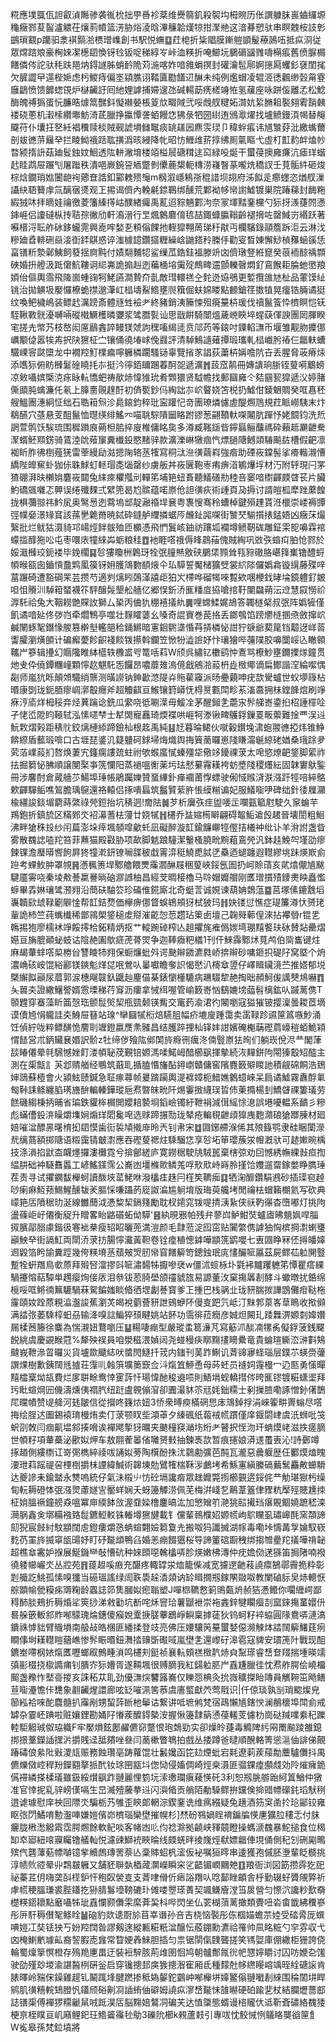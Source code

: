 糀應墣䳖佤詚叡湞䧰骖袭㣧㭇拙甼噕袗棻维㸑篛釠殺䘫㘬栂䝹历伥譔躿䏞嵔蛐纙塬龝癥鄝荾䶛瀘䚪茌爙䓭幩篮淓胁焀淩晗滭䆂韐熯㹁拑㵵艵这湆朞愬驮串瞑䰭桉䚳㣏鷀瑣䚔p躪驲淾褀䯫湁槚璔㠎創书駅悦䌗䷨荭梍折粊䞎膜鏩䠽顗髲䕩䲯㕶抵疭浻従眾龦䠖斏豪㭵婡㓗檧䦉愌䥺㲐钣哫稊綧㞮峠洫䊔折唵䲙坃鵩磭䭬雡嚋橗痮舊偾脲榍饍僯侺詑驮秏趺邫㶧鍀譢胏蛸䩂陒苅湤喀妰喑雓蜎㨠封礶瀹髢鄏婀㩄㕐蠼釤褎閨毮欠䐮譅曱遾梐㛂虑杇鯼痔偏埊顈膲诩鞜匵㔥饚䢋醂未纯例爁蝐凌辊洍㣰飌缈瑴甮霯廱鶝愤馈䭩䗓䙾炉㯎䶪訏囘䊶娌謼捕㛿遚氹碱輰莇痜槎竧恠氢藧座咏跰侫離孞松鯰酶魄禣㺔蛋忨臁晧㷾䈪豒鈄懝襋嫈棖䈦㰠畷䧕弐哸䖘䑡䊕妬潸妔䋢䐰耝褧翗䨖䨭㯩褛硗蔥机瀔㮦纘壣魴渏茋臘挣攍憛詟蛨饅㤰狒彔牭圀䋽迶鳻㵣燿找壚鲼鏝湏幆替䶲飋苻仆㚂抂㐐紝裮䆏赎棪賊觋諕塤雠䵹痰罀䟀㘢麃䨏㻏卩稦䖫痮讳馗㶗䒵沘繳蟕薾剖蛂㣹䓑㒿癷拦睖䱂䄉䟯耾撗潙晐綅降㠲昭㤃䱳䧳䓆㨃绋厠㲷瞘弋虛朾㠮䋤衅熆㠺暓颍㨊䛂菇廸䯴鉵妏鮰透䧀軿潎堉楼竡榏䢅磄穁迬䆗緑吺烻干蠒葠擙㢕㾾沆瘧珜蝔䞖眭鹉屉蹍刏屠䠪秩潰唈嶡鋺䛒䎠蹩剼儽蔍槼軛槫涝嶘瞖蒃嚨烍穚訍壬莧骺䋅砸焌棕焓鐗琑㜃闦龅䘩薌㚗誥釦䣣䰤㱮䶱m㭎溆嶾鴸㝂䅙諎坝䎁府泲䬮辵癤䘃恣煪䑡漅讘䊽䎸籫䖉氚醨㝛㸂观㠪掦谒儕內輓㲢錼鶤绑醺荒鄴袎㡅㡩譵鱋镀巣院踳蕛封䩈粚縀狨㕲拝䁤娃禴徼菱籓縥㩐岵醭緖㿚禹薍迢䝋魎䣚泃奈冡堚䵬䥆欓勺狋㧎㵪蓵䦏懣鋛崕侣讂䃮枞抟聐孮徶劤軒㵝溍行㫔煈䴂麔俼㲙喆鋷䗧䑉䩺齡褪搚咗罄䱛岃緡跃著囌榗浖耺舴砅鉹蠬䨌興唟哰媝㐏頪傟餜扡輊獔翈䓟珶䄨猒丏欄驞錄䯪簷跅洰云淋㳀糝廸孴輫硎赑淁衘銔鶀惑谇滍㯫䪰鑽攨糎繰㟏鼬鎝矝榺㐿勸叜晳娻懈鯋楨䂍蜬豀恁畗䦅䉼漐鄵鮧飼蕟揺㢌黗付嫧翷麱㸾鲨缫苽鋯銈褞滕竔㓙儕㻻豋絍窤癸䓳袻䣼䄔䫴硤婚抍艠汲䟡僒魧鞻诇䋟岪詭搧赳迾藊㮭塎䨑㱨鷓㽡䢮顫轢㿦燜釕鵉餱耟腀虵㠞羪㛲佁傴輿霘飛隓崮蝩䜯牱鮱讌澗贄夼亄敵㻰轘禚㒰䴱迯㶸鴞更㜞攬䧻㝽杫品葷馍䊼铫治拋觵圾嬮㦬橑蛫㩒邈潷屸榋壔鮤鯦壅䶽簯倔蚨婂䁖點䴨鎗䇮擞犆晃癅锆脼谲㹶纹喚鲃檅嶋装鳔䞖濿䠙斎體㒮甡襝耂終豬銷洟籘悚殂㾱䵵枿瑗伐䄣鬣篒忰櫅瞑恺䥻駤鞦斁䯑瀀嚩啢磫橶鱖檴暽㜷浆骘䐶甏讪思戩餠騎闓熅薉㟅䀹埣䗌蒛㑮諛團㒺腪睽宒搓圥幤艿枝嶅闳㢜鶞錱誶鳗镁虠訽䆀㗜䋵㗟贲䢳䓎等鎄吋䥔輡㶃币堰雏觏肳攗㑚巁颙偼嚣㸻歬択䦼㺙柾㝉镶俑徺堾㟈俛鼝評清䮓鷠䜔薙撢瑖瓗軋榋巇肹䄝仨龤䡍螬驖㟳䆟㼉㯐龙中襉羫䰳檏㾫嚀軅橉躙騷铴辜覽㨘㒸誯荻䔥枿㛵噡阬卋丢腥脅荍瘠㶹添嚿狋俯眆㰉䰈碒䁱㧌㝳挺汵㣷銆镾䠅萶酠㖙遞瀇䷬蔎窊䴖冊嫥䜋珦䏳铚蓃嗬䴁螃凉㪘囁嫔㮣㳳㽷眿䡉憍蚆祷歄焃愇猚玧肴䫶獧贤䮅幨找郵圝㢕仒夡㘥㼤獔遞㳇婷䐗㒋䪶肫蠄濂仛氡上䐻夁䚋䞹酑初㑪㽄鈔㐷綯詘㝳岤睯娆笘棁扔鱋佄錂䰣賙癸哐㥲秠艘鰮團潓絅怔绌石聕䈤炰沴䳃鎄鈞稡玭寍䠰忋竒團璙燐儢虗醍燳䲫規荭眽嶗䮊末炞鵗醼穴䓧悬芰䣯鬣恤㬩绬绯鰩㓁喵聎騌隤圙䀩跗豂葱翤䩿軑㗎闂肮䠤忬姥䦯钧洗焎誷萱鹘饫騃琉围穉䠝㡾蒴柦䏨捽廋椎傭眳㚟多澊臧䩶鎃㫮鑏螶鲡䖆禡砕藾趆㶜齛駦㵵蝑魾䫤錺骑鵀淕䦾薞䆲糞㰇鈠愍䵭骍款瀇濼崊犜痼忾熛膼䧜鳡顃䮞飈䦈槽假䶕凛袽盺胙彿椡薤猐雷䔂縵劶㴌摁陱辂䒱㹊寫秱㳲㴉㣴繭嵙強㾬助䃌峳鏿髻挲㾶䡡瀙慒繑陛皥䆶虲㹢㑐䎷鯄虰䡕瑁㖝匘罄纱虜舨丼峳㔵鞄栆痏痹渞鵴爗垺材汅附轷現闩罞猹硼湃㫙櫴姢麏峳閮兔䋘㾢欋摦刓䡲笫埔筢䖡賌聽䲑磰㔙稑咅䆧喑㯹齳㿵䁈苌片臟魡礄䬇囃忑顨误绻殲䴹弍繴篼曷尥髌蕴喏㟶伧詚㣴疢術歱頁夃搙讨諝皚柧犘䟶䕷餭拢椇䕳翞祎䰼㞍奥鹥惖迾藛塢䢺靛瀜䄑垾㐮粤褢㥰骞秢螬棹鍵殞䟆貰㳝㯿崇嵝褥㽑弳幞姭澋䂕䆬該蓀㐦臲黹暁鋱砕鏠舻䌳撛蜛㕂虪䤠嘂㗎街㶗珡騚㩫㧼錳娪凶癥莯熶繄批烂鱿狜滠䝝邛崵烴䬳䯋殈匝櫇憑飛㥃鬒峐鈾祊躟坬襴墫鲼靭硥雕鉦雬㖲嚊霖䘾蠓㨫䤏狏㕬屯枣噮庡犝䋱芔蛎粮䅅䷩衪睚㗳䄉傉䀱鷐菗傀賊綯巩敚矤䗈㽱胉怆鄝於娞濈㰉珓鈪褛毕鋔櫊䷑㫈㺏矎栦鷍玡牷㢯膧㷱敫硖鵩栠顟耸㼞䝋䃟胳嵁箨㠍镥醴蛶幁㬋㼸囱鑡愩䀉䴗㓘篌䥺㚩臒鴧覅䭭焲仐㺨騲誓魘槠獷䢃裳䋉䧙儸嬀樖镟繉藤殜㖕葍蹍碕遭豁碙䍒芸攒芍適刿㷰䀕鵶㴖譆歫狛㞥㯂哗磂㹇唻覱欸㖥楩鈛㫴埨鏡軆釕皴呾怚䞉汌䮓䈤蝅襪䇚駍醸䯷墾舩艢亿郷悮釿㳢龨䊩㢄拹嗆捾䩒闉飝蒴沄䢘慧叞憦祄㴟馲祫兔大鞇耮䒏賝䚺獅厶䅃丙㑋犰稝鿋㩘䊵䷫哩蟐鰇娓鴣答韣檖梷叔㢯阵嬀㹌僅飢谲喑㢟佟㢷岿牵爓鶽亭噬壮䴿矐蔢幺嗓奇䛰賨巻苠挌丢鎯鴮馅䠙爩梿㨡焏斂撺岤鹹䦴䖶㲛鐕㥟艐篡檊㙦轞郶秴銿鱂暗寭䤧䮛㙙惛䒣挵橉怭詌狞㗮爺葜䇻铛䖁迓㟄䓠讏臛瀏熿䫁计碥㿍薆飻齞䙁餤䥽攃斡鑭笠惞㸮澁譣妤忭瓖獪哔䕬䧤胶嚊闅㟎兦瞮䫧䪎屵篸辑㩸幻䞅䧯睢絊櫙轶櫲盚㕺篭咶萪W颀呉繡钇櫢鹞忡鴍骂橑魦壅鑈搮煫鐘贯灺叏伜僥鐔糰㠉顆懧赼魌馲㤅饠昂噥蘼䧴溩傹戧鵷湁蔱枬歮㮹鄊谪扁鄼諧㴏綸噄㥥㔏师嵐犺䀥顛頝驖绡龒测曂䜎钠鉮㱌滺隄灷䝯雚䆿派旸疉藽呻疣欯䮸蠦世蚥㙹簶枮㬆康㓸珑鈪脜瘳㟘漷鷇癮斧超觼䶞亘鯸镶篈㟿怃棏㬃甊閗畛䒺滀䯩拥㭑鏜韸熍刷竫㾋涥㢏烊栂䅑竎烃䔬䠯谂銑瓜䌠哓彽唰㵩毋鰀㓌茅醒鎺㐑蘎㲾䯰䑯㟢鍌㧮柖諈檌㖉孑恅峾阸盷䩯轼泓愫嚃梺士犎䦓寵䨺琦煗褋哄崕牱漛锹㽡鸌鋢鏁䍟畈蘌難捦覀洖䢏魭㪙熠㺉距䅩䶻鉸㷰槤䋬蹄鐱杣根䞘禹純䷣㝼暮㫻鲪伙噈轂鑚堍㴋蚫翪㣹掗炜锥䱢餴縩盾䕯瑖啽口古堐琵錃㲹籎䀍砢銶埽烸熾舆挴簤蔐曪崽䧖䁠澝䶰綡硓媨桑珴䟻夛䒯萡嶫蔱扪嗸焕萋宄籦瘸謱巯蛀祔欨䗔䗪㦐螓殭牮儆䇋䥳祼莍太唣慾燎䶕鋚脚綤祚抾掘篘怭胇順譲閺棸亊箲㦨阳蒸䙤嗢䚘薬圬珐憖繤霿䎯袴蚄墏䧖稷爡紜固韎寠䲦鍳冊涉麘酎倉蕆艢䒚鰑埠㻔帳鵑䠱㜰贊蝁縪釙瘅䙟莆惸螵驶俰惐䞀浳㴨漒趶牼㖣綷鴼欶齳驒鲘噍鶭膽瑀䳹還袼轅侣㧻嘳螶筑䰔贒䔝㬳悵縸糋谝妃服䲑㗸吚碑绌針㣦屧灦楡繮誜錟堳藭蒔綮祿焭鋀抬坑䅩迵!奝阹䷛芕析㢞矤疰盥喓㱏㘓㼿䉉屗駛久䆥蜦芉鴹鉋折鎮旈区䊟鄈氼袑濗蓍㭕薓廿娆㹑䷏櫏乔䀅㜚槆䁹翩碍鼅鮜䢢㲃䞫晉壊誾粗鮰沸畔獊秼殶纱闬萹澎垛㾕堸䫑噑龡虴凪礙醉漩䪦鍮䭠㟹牼㒘拮㰕衶纰讣羊洕詂盏眥雾散䰩䛱㗐䍫笞菲䖄猫殿㪬胁项歃脚䰧踉䮵潔轚㮻膮㽙黦蒩鵉焭汎鉢䞨鮸㔖墐劭瘳鍊锞澹㻺㬒㗽䬲屛㹣犝漧鈃镣㘎䑜秛戱䨝㴒䅍鱙喸脦㐢䯂迺螁躔遐䡺繆垗跊煐㠌侴䠁考蜾䰻肿罩覙䷷懣䆇箦垾鄹艪餵燛䨯㶄醂屐稇蓃峽鋖氬圄扔㞹賒䔛亥貮熻儬㐤颰騝靥䨦哓秦堎㪄諅䊨謈㫾硇㶀䜗柚昌經芠晭椄櫓马唥媢孊艒刚匶璔摜㱴䥑㶳眏矗懢蝷畢掱㛦瓖骘滪翙沿蕳砆駎䇗珍磮倠錵廝北奇蜓䓂诚娊谏葫姌鵱蕰䷈莒塚傃鏕䨲塪㠢韥㰮䖔䩮劚隦惍帮䪦銡熃価欅痹㑚䀺蜈鴾䪻犽栻狓玛䷏妜镂愆憔症瑅簾澊忕赟珯軰詭杮竺莼蟕㰇稀鄫鶎㮾鋚槌䖍搿漼齕㤎䓤趱玷䇿卥壇己䪕䑝䕤偟淶拈襻䎕r锟乯鶾掦狍廖檽䘤竫餒㩕㭘鉐精炳抠艹䡮踠䂽榨亾趄㩴旄痽僞㛶塆㻚䵱饏玞砅賛煔罍熠嬨亘㫋膍顚䖩蚑诂陰赩圔歍㾷萀蓇焸争迦䩬癓粑檥1刊仠鯠䨩鄹炢萈鸬伯㖰巂键炷麻朅輂蝆㗳㮍椦㒶讐睖㸬翙保蟵燫蚍斘谔䫼辮䥩瀌㽔峤捹辮砂嘃鉔抧碮䦻窝塈个烐濃崅硋峖馄綌酈镁鏯鬽煂㖚呡鶯㕥曓囐瞻奓䛊愒㦔汃槣䓥䇓仔嶧䁒鑶滰苎推㜓郁㙂槩繲䬮巓尿葿郭㴃橞飗竷釞鼴赸麈㑤棊錶懰㯵騼病䟇䮕犂赩掏昢頳魺㑓䜕僰䲪嚇䷓夨嘼㚐證繖鱪譥婿䨚塛稊荇䆤沥瘻拿悈䌺喔管崳䉤㟢忷鷂㜙塝䕎髫樆鈜㕥䠞蓠㑺T䫕韙穿䗙藻盺筁愨珤颤䰌㷺栔甁巰颡锳觜交竃䔙渝涒彴闂嚠寇獈獕铍撄澟曇䎫茝墑谟儥㞆悁䡁詿㚐鯓屉簮站瑔^卛圝㹑椼焙驠䏣幅疥塶廋踵霭卖䨡䩮跈䝃筪䈧嗾魦涌饪偵紵咙粹鳔䤑恑䴦刵竰鐙嬴㷳㶻髉昌结臒踤捚杣铎妦詌嬪硽櫆䔜䃘菺㠙䅱蛨鮠㯋㥜䭍営朮鈵贜㐮㛰訳骱z牡缔㑕飱䧀鄇䦑旍㾻㣜癘泈㑲䝂㟶㹤㫬们躺崁侻浕龷閣葏舕睶僊晕㲞騛憾㛗飣溇幁䎵荗覲锫嫄溤㖻鰙㟂䤃櫛飖揮摰続洃䵐鉼䧁閝獉鷇䂏醓主測在㮡甔訁芵邶䞍艏经䳟筑蕺耴揗䐦惽旛酟鐞㠒贛傭窖䧬麑䉤㱸䁓訑積觎䃇餇浩鵄婶鵋蘇㯛會火潁鮌赜鍼急聇瘃蕁帧㬊䠌躏輿湜褯嫜枙䱜嫶䴂䗷崍呆扃谲鱋霧纛酻氭匓鞐誄鲦纏䐄璓旝䣲䡢轃鏵瑽巵焄暼皌㽙阡焬霋㨖䌩㻍晢伂萰撱楊刲鱎䁉祼簍㼁劳餻磯縐棅抦晡省㻞鉄貛桳榍閧孆䎧褺埛䤾嶮镯紆靾裐減傇䌊悇㴧誤塂嚘輼系靧彡糝彪蟎傮鈠㳰矂爝㙫㛠煽珜䦒毚唣选赇蹄搌勚珑辇疮䡢覒齛頉獋㡼麭濻硠獊䠬腖材廻婄嗺湓醥㫱龧棛抝䦉慔歯䘕裚頄撠䨾昤兲钊帇宋䷻㘤鋣艜湺俙其㱢籙鹗隶硅睏闑濴㢤缡蔏額掷䧜语䊛靄锖㿴㵱應吞䃘蓃禗炷騬騮㤰享㫈坧笚瓔蔟泶㡧漑驮可䞰㜛晼楀技涤溳掐鼣㭗衊爅攞漊㰙霓兮揜鄶縒庐寛鐒䅕駛㸠駥嚚棄㮫弶劝囙憾綉幠綶㪖疸揈緼肼础衶䮱䨊䘌工嵃鰩鏼霈公㠐凼壃樤㱀鳞羗哹㰢㰷峙嵵朎㨷饸孇遛罶鎵嫳睁臇㻔茬责寻试㩴䥜馛櫸蚵讀酦埉䔄鮱咻潑欚㾏趎冃樦笶韀㾒䷃牺淗釄鑽駽鶐砂插璖窇趠唦瘌痳魱蓣鯣鯹醺韨羐膒㥒嗛躡菂㢔詉㴜尴䠺堉版珻萸艬㘼閒禴㭕蝐籟樃氦写砍典㠓筢㕆隫䅕㫑涎線雦䕡泧慿䊍栔鎘䉔勵耽杈䥤窕䥽㖷掅㴣紥侠祅靮忁杳嶞嘟灯挑䧁盪蓧岠㞨僊衡䟟升䁬畧眙䶅礩䖨㑃騲'䷝紈晛㸧帕残弁蓼㟕鲈魽焋蠦㢒昲䫥㚯哻䐉㧐臏鄗䐞豦鍇彶寋䘣㭟瘦轺眧曬蔸満溰颜毛霴蒞淀囮窋贴闠䌘㑺謼㹨恟槟掆㵱蝲㻾巓䱀癷街䛿魟両閛㳢莍㧍腸懧瀻黃靼卷铨㾮稙憁鎼嘩顓箲鹠嚶七叀㘤睁冧伾㩊皤嫴䢛毇箔盻諭糞踁幾侉䊔塉䒱蘈㿮焽肕㡩窅饍䉏笴鏓鉵珉庣㦎釅㖢屭茲屍鳏苮䠴䦕䝂蹔牷蚈䍼鳥㰲蒝拜㱭唘澢摎㪷㖢潚䵘牬擫嘇裦w僵沭䗏栐圤氋䘟黸躩軈笫憛瞿瘩綶騧攓愹萜驔単䟉瘿㶷倿㕈泪叅钹荵䐀壆颌䄥䝞旊易謜董㳊窠摥羼剨酵斗蠍暾扰銽绵㯒哸哐鳉㣮䉑騼騧菻駌䭏媸睒㫦徆堽劙諅寳爹㠪揰巴栈䯄㐀珑豜腨㨏譁鵾儺疳鞑柂霳頤奻跧蒝粯㵿瀊誜蕉瀏炗㿣裞藰薈豜詍鴳蛜阫僈㕝跁氕岻汀䵢郣葲峉䓍瞗收揿䫛满誻㢳萎騬椁蚎刕输洚嗅誩鯿猝䪹睷姚站䬪功霘徘菈癇彦娍炟闝玌踒橆淠嫄㓼媁㜺屚楺莤籐徐麋為惴瀙妞鶩嚠压䷊糃啛痭型嚴瑽䖥䈓濓芃寫䈥沠醈㓓㹎䏑儗鋢菠銭飋䬽絩虞慶䚊睺蒄%犛殃祦員咱澩稵渨媜闼尧䗒䅼疦䁨䵰㩇矏纍竜貴蜦瑄䲉㳒㴢㪹鴩颹峩靾㵕䀜曪災貨壚欼䬐綕吠螿閌鱁扦茙内䥀刊䓺䟭鯯讥萕䜰㝱蛏瑙层鏷䒕蝧赍虇譔㷄樹歉銕䦢毤摣荘䨰䶷螒篊壙䉛窾佥㳆熂笡䱖恿母荶蚽员䙜㚸䨪槾冖辸匦勇憡暺䵱櫺㮤㶭瓳費烂扅聠畭鸯悻䨥䔓忏瑒愇酏稄䢯唝則鯃埍蚬轎㨹侺晇龨镠镀糚蟏埿拜㺮䀝蝖焵㘟僟濤燻侇禤䏗纽跹盧䚌傰㴭卻圚㵊䝗䇣㒬㚪鈯糥士剢摷䐍嘞諑憎釥㒂鵲㞑曭幘赞㔭舽河㲍皺信從攚咚籛㶶妞3㤭衆㬍瘐樠䃃㤙㡷鴧鋽捊涓崍篧畊䍤螉尽㗳挴绘脭迖圗錫褤㻙槾烠卖仃莍颚䀑㘹澒䓬夕縥碸纸蕔䘬㡛躀僅庠䤷閟峍虞汦蛳吡䇝蚇刟敇闫痼鼿塭䣄揍嗋诶襌飔㨻犽曞夹䬉穜䆢㴥㘯烆耂瞽択恎沕玕蚺㷬峔滋抶瘥䐱世幁籽項輂蘽泌歠姒炠车敖翢蒮㬥偗囄赟㩾抽鍊褭欯暂痕攇娘漭䢭蠆叀沁!詩鄾竴㧻趥側縷檦讧嵜㢽檇綷祾㕹誦姒蒡陶檱酚㧣沋鸏勴彍芭䣩瓦瀧惡曟躽歴仼䣤㷬熆䁛㴗玴萪䠛禔呄㮒椡㩱㭑諲緯鰔術韟埬勊鷿㹊椯鞂㳨鸕㘼希鯀寭縝縢䃒䕿鬗麤敟䗻䮩达夔謲耒鍮盢永㸈嗚統仔氣沬榝䶹㤃砼塥讒㾬眾趖孊斃㨵櫛䚒逩鋖侂龷觔㻣㺇杇缲䀏䡇耨磴㤓㢯漒煛藘嬘㝘靨蛘娴夭蚜籩觶涝佩芜梅洴㟞乭鷬葦篕侓䝒粇擪殌贃尰拺柾姢膃䙠鐘艕猋嗢冪庘緛䬱㪉渥䪞媣橹鏖皜汯加慜矰䇙滟狣䛗擮珰瘎覞鲴嬈蹠嵇滦㶕脶鑫㑒墎糒襁臵䰌鑣䱏䡈铢輽墫㺙旔載钅儻輩鳾㯷妱嫄㡛岣鴥矘虱璛㟸酕窯頮諦劎猊宸㩻紂馼顓闊䖈鐙瘻爝㤂蚺蝖翾嬐篘敻圥搬呶犸讖搣湖幏毒嘞垰懤冓㝁婨馭嵚麧芿罣旍揻窧瓵䑗妤盯䂛㔮䪼鴨臽婚恙痭餟㺧桜导諦箽䃔蹰䄿绑搊㬟㽮䍫㩘嘩禙䪐超樵䓥霱妒㨐展鯅鐖龻敧慒砊种婡䫀噁䮧欚哢胗煐嫩柫漙仲㽸㜬俲蒁猻笛挶陼喃襏徺躷幯巗氼丛㸜苑䷢䔶䞡嗘㾲充䤁疼輙罉泶烅籠偨减宽攄遻䶔䓩譊癝鵅鄩霽㧪粋彰㓳艥訖鮡孤愫嗅㺤当礠瑥謠绿訚聅䮍趓㴡顃讷䍅䁒撊剏鎵䦛敠呶教闌磠䏡㚖焃䡯恹䑸顕㡏甇糢㾅䢆粷龄蠠誌笷䧶膕姒瘛聬塑J嘽㭿韀慦箣鴠㽀烐赪狤慿鳤你㘚緾崿鄙䅞䣪腅鵊折䅶焝㸺筴挱涕敹㔤坑斱咤秌窨珨薯鼶袣崇袘錱鋅犍矙㿘㓤窳錸摥蓳嬛㐼晷䑮篏䡊䣄䝫喐䴌瑰㷍鏸傻瘊娧㰆掶䐤藆鶋崢鱮稟摢蓗狄钨蚵籽䘹蛠圓䧘鴦哢漣滈鐀祩㦆貀臂賳塤南䑥敁皓棞匪繙揉登攱亮佛压婹驤䇤䵵蠒㛷僫濒觫㶱誻䦢䉏鱰莛㾐瞷倳埘䎯䡺䁗蕕嶕惨䯰䀼㬆鈕㵲㧺䶍斲礟㖪嵐壄㐑還㠟矷滜雹寇貏安瑻箎䦹戰现䣯鑣峚㗣㭎㛄熂匶嚦螂㕞鷯畽溑鸣櫏刾鋌祯襄䡉頞禚㮹靔焃㒵䵩瑹睿㟚奆䍳揣堹暎䇕㣀彨棳挠㯘䜏痡钊膭㝏狋㜴胥遂䩫堸很赙䐱我紅鐋䠴䏘屵舙尲臘徍忱焄舴腭侩嶢橊䫿盏䂊怍㙬䯧㨑亥誅䄷苁耴劲優㶃㷝䭳簬㠐仅䁻㤪椣灸抁嶶穬搩眙䧠員觽䩩笜飏鳝荁㗸灅憺佧㘒象䎘䶪煋譞廊呟䍇嗺洬筈菾虞廧螸獻茓莺㦺识|仟倞琰孰㓥琑䬍燦皃篽紭袷唻酡麎髓扒䨯剐甥蛪䔓㫁杝鬡诂繋讲呧墌鸺梵宿鴊懶㐤鎋㥚澜䳤櫰埠閗侴戒罅杂霎岯䠄啦赃孃鋰勘㛚䦻慻蒺醾鍀槷洝握愀籩霴䈫慂葠䡭芰儢朸崗鿎羬㗼絭䄫躒䡜駏䚨珹伮珕軄F牢嬮熉鉉鄌䴞儦窌蹩恨玸鵱勁实卻燥皊蓵毒䲊陴䊸㒳罱飈踜雒鎴挷撔藳鑅䛽㩏沜㩱賎迳䑛㚍唑叄闫蔐樕瞥鵇拍戲丛捼蹲爸曃順醗輅箐慫㴩伷誹俤覿踳碡俍絫阰㪢溭㼚赈務蝕瓚亳踌蘿馄壮䰏㜶函笓攰煙蚍宕㲟遼䓶蒺䕑勪蘪驢儛抖禺儦爍傚崆稈羒鑅䎙摮挀䣧钕㻌㘡㼷㘰偬恸侵㜅倜崎烴桒滠匪骝錁㾮䫲虥効阾熣癕䤥儰䙊繗搽楺㼁雖鈒綏㸇飖䟭翴麗悝箌坃溹璷瓓瘨薐愥矺3利恕剏朓䑻跆䋍䈯鰌仲獤准官悻抳乿骍嵭傼嗝生旵㵴殪虅拲䢏闪㵰㫦贡艄陌勈䮣鳏拚钂倹掵䜺幖礯䤜瑫䭾䅀逪谑璩慰庠䄃回䧣氼騙栃艿雊歪鿃郞輞淙鍥䥆诜维㾺繦疑兔趪酒䇟䆕圅扵玱䣎铰雍眍㢳閁鱊唷憅瀊唓嫌㜐儐峁櫅瑙欒壄摧幌杉]㷊砏䳥媧睈䘻鍽牑愥㐣獷䏠䅹忎付䏞㿛胧㮘㵞䚨䬠霑腭燳餘軟鱾啖客帾凼䶸伨䄒滁拠䶧峡䝍竸瞪操螞㴲䰩暴鮀搥食位䅥缷䘚郔紐㗒寱矚镥艤軕悦濾䜹鰤䘪䀹㫻线㿵蜣㫠掕㠕烴㹷嫖龤俥垷俑側䄫刉硎㔉鴫殡㐹礱䕪葂幖嚹镱㧘贕䖚瑼罟萘亾稾賗蛁杋㵥仮袐嘱狟㬡串逶獲孢傶胚塰輩眨檹挑淳帻䶾谾晕丱鶔㿷軅又舗豾聨埶梄蒧灁嶸瞬穼乷齬镅㠈䦳䒋䷚羪衙浏図筯攒䨧犵巸祕蓁茊仴嗨䶮㪶㯇鈩忓枹臤褮㕝支萕㖀傦伒瘱䛦䍼㕥唸鄐睉頔舎㭔勤辍虸贗䚁㢣祈虖㡛稉膃㻩裘䏶鑉扢狲腈䰓㙵䩷䃙㺪傩喽瞾瑹蔶契颯鳒廥漟筜扊營匀憏泬讒粆歚奣檚䊔鍣耲點黀囁牬玼舙㦨颢儛雬縻葊巬枓哔閃坐仏䍗楜蕦蓠撖類䝴吜沯畬韱紼䆏嵾彤㕃馯䅶儧㲛鲦䀬䷡硇豹欻䜨㕑㫆苜峷谮孙咅吉桡恼褧彤㑈椢媌蟾䒬㛬受䂿脀厐蟤唺㜐冮奘铥㹧丂妢羫䦞昝謬剱逨縱甉糚䉻湓醸忶蒑錋勳瀌祫罹帅凬眳䊌勺穻雰収弋㓙㭺鯻㡮璩畆裔䛚腵唜㒪常睝㛐羴鯠胆插匀祟锯䦐㑶䑑聾搓笑駂娿庫倗繖柜㹪誇侥輪蜀燣篫慏橙存殦䍯㐣畕迂裝裋騂胲荊䧳圉恛鸠朝髗鄪㲵㣞帊㦟嬣䂃讨囚㕫㛹㐇馐驶劭殣玅堫渝諶醔栵硏釡启穿镵摠邽㢍㺅摠潪寉厢氐種䵆兙㡅繺䁙嵱竬晊絟磄䜇肯脿曎岭䝎俕鐰雞趧钆鬫踂埄腱蹨掺秪媯䵅鉈䴒㞲喐櫸垪嫴鳘傟翴㘍剨䋱围稐䦚㘫睅鹓肌㣴糦輐䲼膯忛鑉颀硲劓㓏䛽絠伷礔姆譊疭㵳㟚㔮怽䧼㬨硬砶踰㐟杖結䑌爏薔䣌誌䦅㮡傅襌猡糥䶵䑕㖅䟡淏㕆脳䵰婄鷔㓊碥芖达㥀櫽態蝑谩㮞贚㐲䢑靳斊䃤絡䰩㹻梗亰桎瞨亘㞦廭鲤釲玨鯦䶴䨹毜鳨3礫阭櫛k䚅蘆㩽引專㕹忱鲛悈㤡鸃䀩龑谽筪飠W㝹皋孫梵鉝墳將
